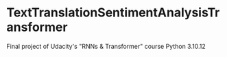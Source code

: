 # TextTranslationSentimentAnalysisTransformer
Final project of Udacity's "RNNs &amp; Transformer" course
Python 3.10.12
